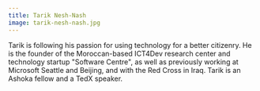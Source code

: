 ```yaml
---
title: Tarik Nesh-Nash
image: tarik-nesh-nash.jpg
---
```

Tarik is following his passion for using technology for a better citizenry. He is the founder of the Moroccan-based ICT4Dev research center and technology startup "Software Centre", as well as previously working at Microsoft Seattle and Beijing, and with the Red Cross in Iraq. Tarik is an Ashoka fellow and a TedX speaker.
